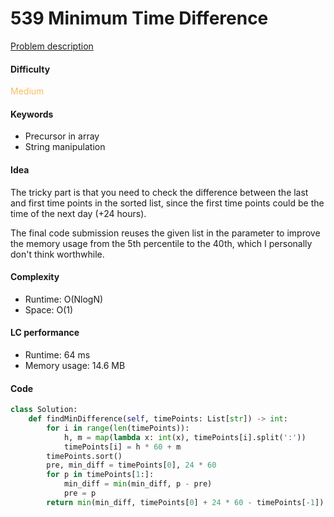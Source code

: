 539 Minimum Time Difference
=======================
[Problem description](https://leetcode.com/problems/minimum-time-difference/)

#### Difficulty
<span style="color:#FABC60">Medium</span>

#### Keywords
- Precursor in array
- String manipulation

#### Idea
The tricky part is that you need to check the difference between the last and first time points in the sorted list, since the first time points could be the time of the next day (+24 hours). 

The final code submission reuses the given list in the parameter to improve the memory usage from the 5th percentile to the 40th, which I personally don't think worthwhile. 

#### Complexity
- Runtime: O(NlogN)
- Space: O(1)

#### LC performance
- Runtime: 64 ms
- Memory usage: 14.6 MB

#### Code
```python
class Solution:
    def findMinDifference(self, timePoints: List[str]) -> int:
        for i in range(len(timePoints)):
            h, m = map(lambda x: int(x), timePoints[i].split(':'))
            timePoints[i] = h * 60 + m
        timePoints.sort()
        pre, min_diff = timePoints[0], 24 * 60
        for p in timePoints[1:]:
            min_diff = min(min_diff, p - pre)
            pre = p
        return min(min_diff, timePoints[0] + 24 * 60 - timePoints[-1])   
```